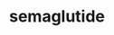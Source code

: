 ---
title: semaglutide
popular_name: "Semaglutide"
developmental_codes: ["Semaglutide", "GLP-1 agonist"]
street_names: ["Semaglutide", "Ozempic", "Wegovy"]
product_names: ["Ozempic", "Wegovy", "Rybelsus"]
description: Semaglutide is an anti-diabetic medication used for the treatment of type 2 diabetes and an anti-obesity medication used for long-term weight management. It is a peptide similar to the hormone glucagon-like peptide-1 (GLP-1), modified with a side chain. It can be administered by subcutaneous injection or taken orally. It is sold by Novo Nordisk under the brand names Ozempic and Rybelsus for diabetes, and under the brand name Wegovy for weight management, weight loss, and the treatment of metabolic-associated steatohepatitis.
short_description: "GLP-1 agonist for type 2 diabetes and weight management (Ozempic/Wegovy) with cardiovascular benefits and significant weight loss effects."
benefits: ["Significant weight loss and appetite suppression", "Improved blood sugar control", "Reduced cardiovascular risk", "Enhanced insulin sensitivity", "Decreased food cravings", "Improved metabolic health", "Potential neuroprotective effects", "Aids in fat loss and metabolism"]
dosage_levels: ["Starting dose: 0.25mg weekly (subcutaneous)", "Titration: 0.5mg weekly after 4 weeks", "Maintenance: 1mg weekly (weight loss)", "Maximum: 2.4mg weekly for enhanced weight loss"]
research: ["wikipedia: https://en.wikipedia.org/wiki/semaglutide", "pubmed: https://pubmed.ncbi.nlm.nih.gov/?term=semaglutide", "clinical trials: https://clinicaltrials.gov/search?term=semaglutide", "pubmed study: https://pubmed.ncbi.nlm.nih.gov/41105066/", "pubmed study: https://pubmed.ncbi.nlm.nih.gov/41104517/"]
tags: ["fat loss", "subcutaneous"]
affiliate_links: []
is_natty: false
created_at: 2025-10-17T08:26:21.285Z
last_updated_at: 2025-10-18T05:32:34.052Z
---